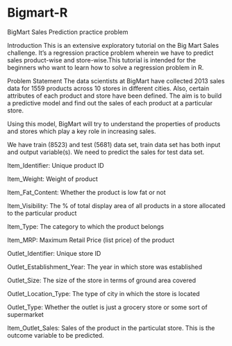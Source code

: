 # Bigmart-R
BigMart Sales Prediction practice problem


Introduction
This is an extensive exploratory tutorial on the Big Mart Sales challenge. It’s a regression practice problem wherein we have to predict sales product-wise and store-wise.This tutorial is intended for the beginners who want to learn how to solve a regression problem in R.

Problem Statement
The data scientists at BigMart have collected 2013 sales data for 1559 products across 10 stores in different cities. Also, certain attributes of each product and store have been defined. The aim is to build a predictive model and find out the sales of each product at a particular store.


Using this model, BigMart will try to understand the properties of products and stores which play a key role in increasing sales.

We have train (8523) and test (5681) data set, train data set has both input and output variable(s). We need to predict the sales for test data set.

Item_Identifier: Unique product ID

Item_Weight: Weight of product

Item_Fat_Content: Whether the product is low fat or not

Item_Visibility: The % of total display area of all products in a store allocated to the particular product

Item_Type: The category to which the product belongs

Item_MRP: Maximum Retail Price (list price) of the product

Outlet_Identifier: Unique store ID

Outlet_Establishment_Year: The year in which store was established

Outlet_Size: The size of the store in terms of ground area covered

Outlet_Location_Type: The type of city in which the store is located

Outlet_Type: Whether the outlet is just a grocery store or some sort of supermarket

Item_Outlet_Sales: Sales of the product in the particulat store. This is the outcome variable to be predicted.

